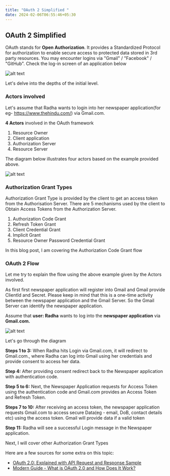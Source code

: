 ```yaml
---
title: "OAuth 2 Simplified "
date: 2024-02-06T06:55:46+05:30
---
```


## OAuth 2 Simplified 

OAuth stands for **Open Authorization**. It provides a Standardized Protocol for authorization to enable secure access to protected data stored in 3rd party resources. You may encounter logins via "Gmail" / "Facebook" / "GitHub". Check the log-in screen of an application below

![alt text](/img/login-screen-oauth.png)

Let's delve into the depths of the initial level.

### Actors involved 

Let's assume that Radha wants to login into her newspaper application(for eg- https://www.thehindu.com/) via Gmail.com.

**4 Actors** involved in the OAuth framework 

1. Resource Owner
2. Client application
3. Authorization Server
4. Resource Server

The diagram below illustrates four actors based on the example provided above.

![alt text](/img/oauth-4-actors.png)



### Authorization Grant Types

Authorization Grant Type is provided by the client to get an access token from the Authorisation Server. There are 5 mechanisms used by the client to Obtain Access Tokens from the Authorization Server.


1. Authorization Code Grant
3. Refresh Token Grant
2. Client Credential Grant
3. Implicit Grant
4. Resource Owner Password Credential Grant


In this blog post, I am covering the Authorization Code Grant flow

### OAuth 2 Flow

Let me try to explain the flow using the above example given by the Actors involved.

As first first newspaper application will register into Gmail and Gmail provide ClientId and Secret. Please keep in mind that this is a one-time activity between the newspaper application and the Gmail Server. So the Gmail Server can identify the newspaper application.

Assume that **user: Radha** wants to log into the **newspaper application** via **Gmail.com.**


![alt text](/img/oauth-flow-auth-code-grant.png)

Let's go through the diagram

**Steps 1 to 3:** When Radha hits Login via Gmail.com, it will redirect to Gmail.com., where Radha can log into Gmail using her credentials and provide consent to access her data. 

**Step 4:** After providing consent redirect back to the Newspaper application with authentication code. 

**Step 5 to 6:** Next, the Newspaper Application requests for Access Token using the authentication code and Gmail.com provides an Access Token and Refresh Token.

**Steps 7 to 10:** After receiving an access token, the newspaper application requests Gmail.com to access secure Data(eg - email, DoB, contact details etc) using the access token. Gmail will provide data if a valid token

**Step 11:** Radha will see a successful Login message in the Newspaper application.


Next, I will cover other Authorization Grant Types


Here are a few sources for some extra on this topic:

- [OAuth 2.0: Explained with API Request and Response Sample](https://youtu.be/3Gx3e3eLKrg?si=GkPjPgpc5H6SzpQj)
- [Modern Guide - What is OAuth 2.0 and How Does It Work?](https://fusionauth.io/articles/oauth/modern-guide-to-oauth)